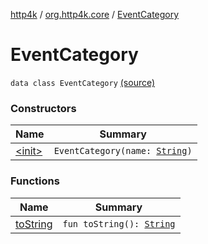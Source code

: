 [http4k](../../index.md) / [org.http4k.core](../index.md) / [EventCategory](./index.md)

# EventCategory

`data class EventCategory` [(source)](https://github.com/http4k/http4k/blob/master/http4k-core/src/main/kotlin/org/http4k/core/events.kt#L17)

### Constructors

| Name | Summary |
|---|---|
| [&lt;init&gt;](-init-.md) | `EventCategory(name: `[`String`](https://kotlinlang.org/api/latest/jvm/stdlib/kotlin/-string/index.html)`)` |

### Functions

| Name | Summary |
|---|---|
| [toString](to-string.md) | `fun toString(): `[`String`](https://kotlinlang.org/api/latest/jvm/stdlib/kotlin/-string/index.html) |

